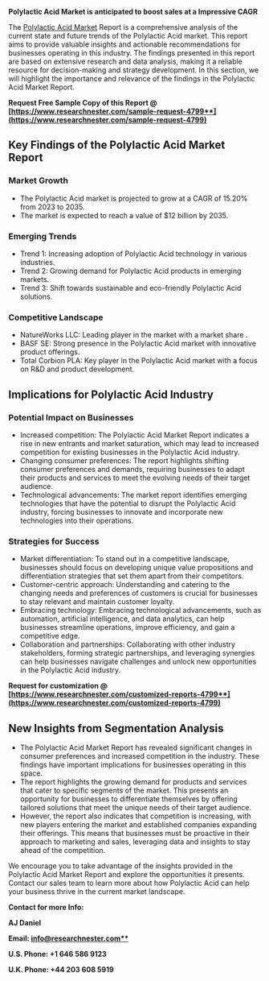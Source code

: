 ﻿**Polylactic Acid Market is anticipated to boost sales at a Impressive CAGR**

The [Polylactic Acid Market](https://www.researchnester.com/reports/polylactic-acid-market/4799) Report is a comprehensive analysis of the current state and future trends of the Polylactic Acid market. This report aims to provide valuable insights and actionable recommendations for businesses operating in this industry. The findings presented in this report are based on extensive research and data analysis, making it a reliable resource for decision-making and strategy development. In this section, we will highlight the importance and relevance of the findings in the Polylactic Acid Market Report.

**Request Free Sample Copy of this Report @ [https://www.researchnester.com/sample-request-4799**](https://www.researchnester.com/sample-request-4799)**
## **Key Findings of the Polylactic Acid Market Report**
### Market Growth
- The Polylactic Acid market is projected to grow at a CAGR of 15.20% from 2023 to 2035.
- The market is expected to reach a value of $12 billion by 2035.
### Emerging Trends
- Trend 1: Increasing adoption of Polylactic Acid technology in various industries.
- Trend 2: Growing demand for Polylactic Acid products in emerging markets.
- Trend 3: Shift towards sustainable and eco-friendly Polylactic Acid solutions.
### Competitive Landscape
- NatureWorks LLC: Leading player in the market with a market share .
- BASF SE: Strong presence in the Polylactic Acid market with innovative product offerings.
- Total Corbion PLA: Key player in the Polylactic Acid market with a focus on R&D and product development.
##
## **Implications for Polylactic Acid Industry**
### Potential Impact on Businesses
- Increased competition: The Polylactic Acid Market Report indicates a rise in new entrants and market saturation, which may lead to increased competition for existing businesses in the Polylactic Acid industry.
- Changing consumer preferences: The report highlights shifting consumer preferences and demands, requiring businesses to adapt their products and services to meet the evolving needs of their target audience.
- Technological advancements: The market report identifies emerging technologies that have the potential to disrupt the Polylactic Acid industry, forcing businesses to innovate and incorporate new technologies into their operations.
### Strategies for Success
- Market differentiation: To stand out in a competitive landscape, businesses should focus on developing unique value propositions and differentiation strategies that set them apart from their competitors.
- Customer-centric approach: Understanding and catering to the changing needs and preferences of customers is crucial for businesses to stay relevant and maintain customer loyalty.
- Embracing technology: Embracing technological advancements, such as automation, artificial intelligence, and data analytics, can help businesses streamline operations, improve efficiency, and gain a competitive edge.
- Collaboration and partnerships: Collaborating with other industry stakeholders, forming strategic partnerships, and leveraging synergies can help businesses navigate challenges and unlock new opportunities in the Polylactic Acid industry.

**Request for customization @ [https://www.researchnester.com/customized-reports-4799**](https://www.researchnester.com/customized-reports-4799)**
## **New Insights from Segmentation Analysis**
- The Polylactic Acid Market Report has revealed significant changes in consumer preferences and increased competition in the industry. These findings have important implications for businesses operating in this space.
- The report highlights the growing demand for products and services that cater to specific segments of the market. This presents an opportunity for businesses to differentiate themselves by offering tailored solutions that meet the unique needs of their target audience.
- However, the report also indicates that competition is increasing, with new players entering the market and established companies expanding their offerings. This means that businesses must be proactive in their approach to marketing and sales, leveraging data and insights to stay ahead of the competition.

We encourage you to take advantage of the insights provided in the Polylactic Acid Market Report and explore the opportunities it presents. Contact our sales team to learn more about how Polylactic Acid can help your business thrive in the current market landscape.

**Contact for more Info:**

**AJ Daniel**

**Email: [info@researchnester.com**](mailto:info@researchnester.com)**

**U.S. Phone: +1 646 586 9123** 

**U.K. Phone: +44 203 608 5919**

